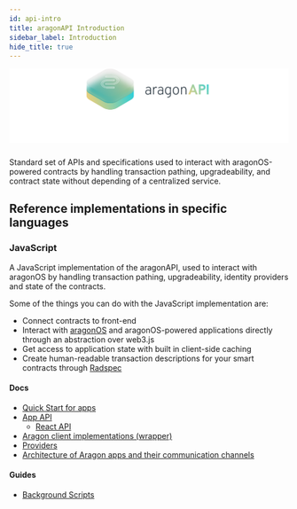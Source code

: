 ```yaml
---
id: api-intro
title: aragonAPI Introduction
sidebar_label: Introduction
hide_title: true
---
```


![](/docs/assets/brand/aragonapi.png)

#####

Standard set of APIs and specifications used to interact with aragonOS-powered contracts by handling transaction pathing, upgradeability, and contract state without depending of a centralized service.

## Reference implementations in specific languages

### JavaScript

A JavaScript implementation of the aragonAPI, used to interact with aragonOS by handling transaction pathing, upgradeability, identity providers and state of the contracts.

Some of the things you can do with the JavaScript implementation are:

- Connect contracts to front-end
- Interact with [aragonOS](os-intro.md) and aragonOS-powered applications directly through an abstraction over web3.js
- Get access to application state with built in client-side caching
- Create human-readable transaction descriptions for your smart contracts through [Radspec](human-readable-txs.md)

#### Docs

- [Quick Start for apps](js-ref-quick-start.md)
- [App API](js-ref-api.md)
  - [React API](js-ref-react.md)
- [Aragon client implementations (wrapper)](js-ref-wrapper.md)
- [Providers](js-ref-providers.md)
- [Architecture of Aragon apps and their communication channels](js-ref-architecture.md)

#### Guides

- [Background Scripts](js-guide-bg-scripts.md)
